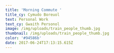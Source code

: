 ```yaml
---
title: 'Morning Commute '
title_cy: Cymudo Boreuol
text: Personal Work
text_cy: Gwaith Personol
image: /img/uploads/train_people_thumb.jpg
thumbnail: /img/uploads/train_people_thumb.jpg
color: '#94586b'
date: 2017-06-24T17:13:15.615Z
---
```










